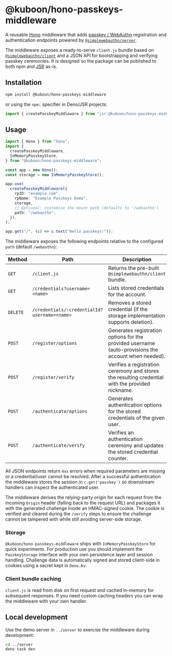 # @kuboon/hono-passkeys-middleware

A reusable [Hono](https://hono.dev/) middleware that adds
[passkey / WebAuthn](https://passkeys.dev/) registration and authentication
endpoints powered by
[`@simplewebauthn/server`](https://github.com/MasterKale/SimpleWebAuthn).

The middleware exposes a ready-to-serve `client.js` bundle based on
[`@simplewebauthn/client`](https://github.com/MasterKale/SimpleWebAuthn/tree/master/packages/client)
and a JSON API for bootstrapping and verifying passkey ceremonies. It is
designed so the package can be published to both npm and [JSR](https://jsr.io/)
as-is.

## Installation

```bash
npm install @kuboon/hono-passkeys-middleware
```

or using the `npm:` specifier in Deno/JSR projects:

```ts
import { createPasskeyMiddleware } from "jsr:@kuboon/hono-passkeys-middleware";
```

## Usage

```ts
import { Hono } from "hono";
import {
  createPasskeyMiddleware,
  InMemoryPasskeyStore,
} from "@kuboon/hono-passkeys-middleware";

const app = new Hono();
const storage = new InMemoryPasskeyStore();

app.use(
  createPasskeyMiddleware({
    rpID: "example.com",
    rpName: "Example Passkeys Demo",
    storage,
    // Optional: customise the mount path (defaults to '/webauthn')
    path: "/webauthn",
  }),
);

app.get("/", (c) => c.text("Hello passkeys!"));
```

The middleware exposes the following endpoints relative to the configured `path`
(default `/webauthn`):

| Method   | Path                                         | Description                                                                                         |
| -------- | -------------------------------------------- | --------------------------------------------------------------------------------------------------- |
| `GET`    | `/client.js`                                 | Returns the pre-built `@simplewebauthn/client` bundle.                                              |
| `GET`    | `/credentials?username=<name>`               | Lists stored credentials for the account.                                                           |
| `DELETE` | `/credentials/:credentialId?username=<name>` | Removes a stored credential (if the storage implementation supports deletion).                      |
| `POST`   | `/register/options`                          | Generates registration options for the provided username (auto-provisions the account when needed). |
| `POST`   | `/register/verify`                           | Verifies a registration ceremony and stores the resulting credential with the provided nickname.    |
| `POST`   | `/authenticate/options`                      | Generates authentication options for the stored credentials of the given user.                      |
| `POST`   | `/authenticate/verify`                       | Verifies an authentication ceremony and updates the stored credential counter.                      |

All JSON endpoints return `4xx` errors when required parameters are missing or a
credential/user cannot be resolved. After a successful authentication the
middleware stores the session in `c.get('passkey')` so downstream handlers can
inspect the authenticated user.

The middleware derives the relying-party origin for each request from the
incoming `Origin` header (falling back to the request URL) and packages it with
the generated challenge inside an HMAC-signed cookie. The cookie is verified and
cleared during the `/verify` steps to ensure the challenge cannot be tampered
with while still avoiding server-side storage.

### Storage

`@kuboon/hono-passkeys-middleware` ships with `InMemoryPasskeyStore` for quick
experiments. For production use you should implement the `PasskeyStorage`
interface with your own persistence layer and session handling. Challenge data
is automatically signed and stored client-side in cookies using a secret kept in
`Deno.Kv`.

### Client bundle caching

`client.js` is read from disk on first request and cached in-memory for
subsequent responses. If you need custom caching headers you can wrap the
middleware with your own handler.

## Local development

Use the demo server in `../server` to exercise the middleware during
development:

```bash
cd ../server
deno task dev
```
